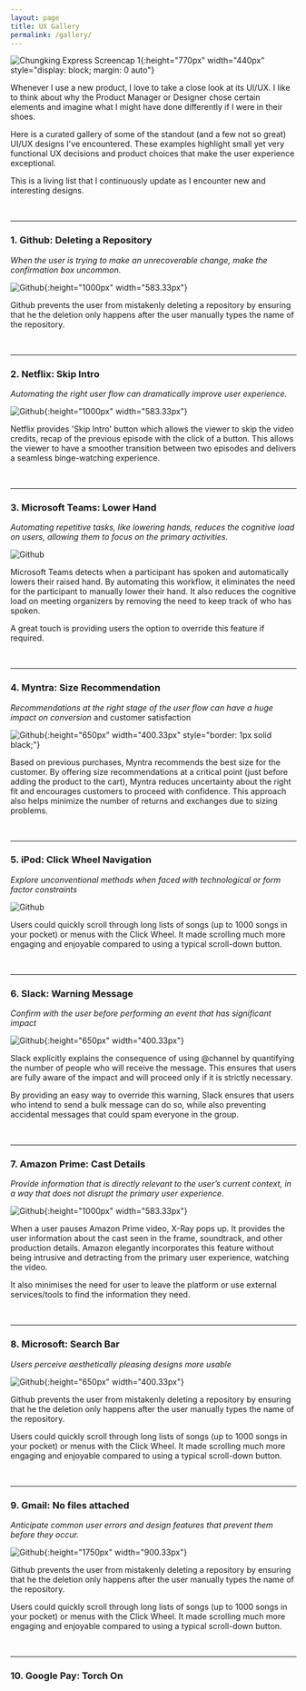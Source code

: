 ```yaml
---
layout: page
title: UX Gallery
permalink: /gallery/
---
```


![Chungking Express Screencap 1]({{site.baseurl}}/assets/images/sample_portfolio/cookies.png){:height="770px" width="440px" style="display: block; margin: 0 auto"}



Whenever I use a new product, I love to take a close look at its UI/UX. I like to think about why the Product Manager or Designer chose certain elements and imagine what I might have done differently if I were in their shoes.

Here is a curated gallery of some of the standout (and a few not so great) UI/UX designs I've encountered. These examples highlight small yet very functional UX decisions and product choices that make the user experience exceptional.

This is a living list that I continuously update as I encounter new and interesting designs. 

<br>

------



### 1. **Github:** Deleting a Repository

*When the user is trying to make an unrecoverable change, make the confirmation box uncommon.* 

![Github]({{site.baseurl}}/assets/gallery/github.png){:height="1000px" width="583.33px"}

Github prevents the user from mistakenly deleting a repository by ensuring  that he the deletion only happens after the user manually types the name of the repository.

<br>

------



### 2. **Netflix:** Skip Intro

*Automating the right user flow can dramatically improve user experience.* 

![Github]({{site.baseurl}}/assets/gallery/netflix.jpg){:height="1000px" width="583.33px"}

Netflix provides 'Skip Intro' button which allows the viewer to skip the video credits, recap of the previous episode with the click of a button. This allows the viewer to have a smoother transition between two episodes and delivers a seamless binge-watching experience.

<br>

------



### 3. **Microsoft Teams:** Lower Hand

*Automating repetitive tasks, like lowering hands, reduces the cognitive load on users, allowing them to focus on the primary activities.* 

![Github]({{site.baseurl}}/assets/gallery/teamshand.png)

Microsoft Teams detects when a participant has spoken and automatically lowers their raised hand. By automating this workflow, it eliminates the need for the participant to manually lower their hand. It also reduces the cognitive load on meeting organizers by removing the need to keep track of who has spoken.

 A great touch is providing users the option to override this feature if required.



<br>

------



### 4. **Myntra:** Size Recommendation

*Recommendations at the right stage of the user flow can have a huge impact on conversion* and customer satisfaction

![Github]({{site.baseurl}}/assets/gallery/myntra.png){:height="650px" width="400.33px" style="border: 1px solid black;"}

Based on previous purchases, Myntra recommends the best size for the customer. By offering size recommendations at a critical point (just before adding the product to the cart), Myntra reduces uncertainty about the right fit and encourages customers to proceed with confidence. This approach also helps minimize the number of returns and exchanges due to sizing problems.

<br>

------



### 5. **iPod:** Click Wheel Navigation

*Explore unconventional methods when faced with technological or form factor constraints* 

![Github]({{site.baseurl}}/assets/gallery/ipod.gif)

Users could quickly scroll through long lists of songs (up to 1000 songs in your pocket) or menus with the Click Wheel. It made scrolling much more engaging and enjoyable compared to using a typical scroll-down button.



<br>

------



### 6. **Slack:** Warning Message

*Confirm with the user before performing an event that has significant impact* 

![Github]({{site.baseurl}}/assets/gallery/slack.jpg){:height="650px" width="400.33px"}

Slack explicitly explains the consequence of using @channel by quantifying the number of people who will receive the message. This ensures that users are fully aware of the impact and will proceed only if it is strictly necessary.

By providing an easy way to override this warning, Slack ensures that users who intend to send a bulk message can do so, while also preventing accidental messages that could spam everyone in the group.

<br>

------



### 7. **Amazon Prime:** Cast Details

*Provide information that is directly relevant to the user’s current context, in a way that does not disrupt the primary user experience.* 

![Github]({{site.baseurl}}/assets/gallery/starwars.png){:height="1000px" width="583.33px"}

When a user pauses Amazon Prime video, X-Ray pops up. It provides the user information about the cast seen in the frame, soundtrack, and other production details. Amazon elegantly incorporates this feature without being intrusive and detracting from the primary user experience, watching the video. 

It also minimises the need for user to leave the platform or use external services/tools to find the information they need.

<br>

------



### 8. **Microsoft:** Search Bar

*Users perceive aesthetically pleasing designs more usable* 

![Github]({{site.baseurl}}/assets/gallery/starwars.png){:height="650px" width="400.33px"}

Github prevents the user from mistakenly deleting a repository by ensuring  that he the deletion only happens after the user manually types the name of the repository.

Users could quickly scroll through long lists of songs (up to 1000 songs in your pocket) or menus with the Click Wheel. It made scrolling much more engaging and enjoyable compared to using a typical scroll-down button.



<br>

------

### 9. **Gmail:** No files attached

*Anticipate common user errors and design features that prevent them before they occur.*

![Github]({{site.baseurl}}/assets/gallery/gmail.png){:height="1750px" width="900.33px"}

Github prevents the user from mistakenly deleting a repository by ensuring  that he the deletion only happens after the user manually types the name of the repository.

Users could quickly scroll through long lists of songs (up to 1000 songs in your pocket) or menus with the Click Wheel. It made scrolling much more engaging and enjoyable compared to using a typical scroll-down button.



<br>

------

### 10. **Google Pay:** Torch On
